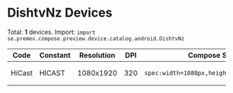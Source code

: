 # DishtvNz Devices

Total: **1** devices. Import: `import se.premex.compose.preview.device.catalog.android.DishtvNz`

| Code | Constant | Resolution | DPI | Compose Spec | Preview Usage |
|------|----------|------------|-----|-------------|---------------|
| HiCast | HICAST | 1080x1920 | 320 | `spec:width=1080px,height=1920px,dpi=320` | `@Preview(device = DishtvNz.HICAST)` |

<!-- Generated automatically. Do not edit manually. -->
